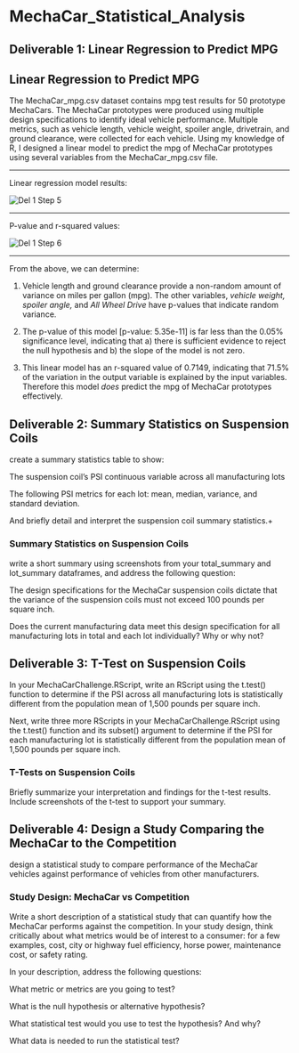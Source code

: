 # MechaCar_Statistical_Analysis

## Deliverable 1: Linear Regression to Predict MPG

## Linear Regression to Predict MPG

The MechaCar_mpg.csv dataset contains mpg test results for 50 prototype MechaCars. The MechaCar prototypes were produced using multiple design specifications to identify ideal vehicle performance. Multiple metrics, such as vehicle length, vehicle weight, spoiler angle, drivetrain, and ground clearance, were collected for each vehicle. Using my knowledge of R, I designed a linear model to predict the mpg of MechaCar prototypes using several variables from the MechaCar_mpg.csv file. 

---

Linear regression model results:

![Del 1 Step 5](https://user-images.githubusercontent.com/97558998/171662208-1225ab9f-ff11-490d-81fc-fd4c2441ac8c.png)

---

P-value and r-squared values:

![Del 1 Step 6](https://user-images.githubusercontent.com/97558998/171662360-9019856a-e5fa-4600-8914-d5cf515c4fe6.png)

---

From the above, we can determine:

1. Vehicle length and ground clearance provide a non-random amount of variance on miles per gallon (mpg). The other variables, *vehicle weight, spoiler angle,* and *All Wheel Drive* have p-values that indicate random variance.

2. The p-value of this model [p-value: 5.35e-11] is far less than the 0.05% significance level, indicating that a) there is sufficient evidence to reject the null hypothesis and b) the slope of the model is not zero.

3. This linear model has an r-squared value of 0.7149, indicating that 71.5% of the variation in the output variable is explained by the input variables. Therefore this model *does* predict the mpg of MechaCar prototypes effectively.

## Deliverable 2: Summary Statistics on Suspension Coils

create a summary statistics table to show:

The suspension coil’s PSI continuous variable across all manufacturing lots

The following PSI metrics for each lot: mean, median, variance, and standard deviation.

And briefly detail and interpret the suspension coil summary statistics.+

### Summary Statistics on Suspension Coils

write a short summary using screenshots from your total_summary and lot_summary dataframes, and address the following question:

The design specifications for the MechaCar suspension coils dictate that the variance of the suspension coils must not exceed 100 pounds per square inch. 

Does the current manufacturing data meet this design specification for all manufacturing lots in total and each lot individually? Why or why not?

## Deliverable 3: T-Test on Suspension Coils

In your MechaCarChallenge.RScript, write an RScript using the t.test() function to determine if the PSI across all manufacturing lots is statistically different from the population mean of 1,500 pounds per square inch.

Next, write three more RScripts in your MechaCarChallenge.RScript using the t.test() function and its subset() argument to determine if the PSI for each manufacturing lot is statistically different from the population mean of 1,500 pounds per square inch.

### T-Tests on Suspension Coils

Briefly summarize your interpretation and findings for the t-test results. Include screenshots of the t-test to support your summary.

## Deliverable 4: Design a Study Comparing the MechaCar to the Competition

design a statistical study to compare performance of the MechaCar vehicles against performance of vehicles from other manufacturers.

### Study Design: MechaCar vs Competition

Write a short description of a statistical study that can quantify how the MechaCar performs against the competition. In your study design, think critically about what metrics would be of interest to a consumer: for a few examples, cost, city or highway fuel efficiency, horse power, maintenance cost, or safety rating.

In your description, address the following questions:

What metric or metrics are you going to test?

What is the null hypothesis or alternative hypothesis?

What statistical test would you use to test the hypothesis? And why?

What data is needed to run the statistical test?
